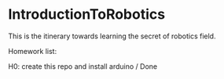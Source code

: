 # IntroductionToRobotics

This is the itinerary towards learning the secret of robotics field.

Homework list:

H0: create this repo and install arduino / Done
